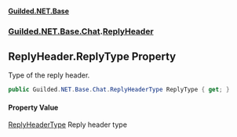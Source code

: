 
#### [Guilded.NET.Base](Guilded_NET_Base 'Guilded_NET_Base')
### [Guilded.NET.Base.Chat](Guilded_NET_Base#Guilded_NET_Base_Chat 'Guilded.NET.Base.Chat').[ReplyHeader](ReplyHeader 'Guilded.NET.Base.Chat.ReplyHeader')
## ReplyHeader.ReplyType Property
Type of the reply header.  
```csharp
public Guilded.NET.Base.Chat.ReplyHeaderType ReplyType { get; }
```

#### Property Value
[ReplyHeaderType](ReplyHeaderType 'Guilded.NET.Base.Chat.ReplyHeaderType')
Reply header type
